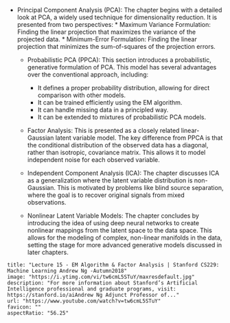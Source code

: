 * Principal Component Analysis (PCA): The chapter begins with a detailed look
     at PCA, a widely used technique for dimensionality reduction. It is
     presented from two perspectives:
       * Maximum Variance Formulation: Finding the linear projection that
         maximizes the variance of the projected data.
       * Minimum-Error Formulation: Finding the linear projection that minimizes
         the sum-of-squares of the projection errors.

   * Probabilistic PCA (PPCA): This section introduces a probabilistic,
     generative formulation of PCA. This model has several advantages over the
     conventional approach, including:
       * It defines a proper probability distribution, allowing for direct
         comparison with other models.
       * It can be trained efficiently using the EM algorithm.
       * It can handle missing data in a principled way.
       * It can be extended to mixtures of probabilistic PCA models.

   * Factor Analysis: This is presented as a closely related linear-Gaussian
     latent variable model. The key difference from PPCA is that the conditional
     distribution of the observed data has a diagonal, rather than isotropic,
     covariance matrix. This allows it to model independent noise for each
     observed variable.

   * Independent Component Analysis (ICA): The chapter discusses ICA as a
     generalization where the latent variable distribution is non-Gaussian. This
     is motivated by problems like blind source separation, where the goal is to
     recover original signals from mixed observations.

   * Nonlinear Latent Variable Models: The chapter concludes by introducing the
     idea of using deep neural networks to create nonlinear mappings from the
     latent space to the data space. This allows for the modeling of complex,
     non-linear manifolds in the data, setting the stage for more advanced
     generative models discussed in later chapters.

```embed
title: "Lecture 15 - EM Algorithm & Factor Analysis | Stanford CS229: Machine Learning Andrew Ng -Autumn2018"
image: "https://i.ytimg.com/vi/tw6cmL5STuY/maxresdefault.jpg"
description: "For more information about Stanford’s Artificial Intelligence professional and graduate programs, visit: https://stanford.io/aiAndrew Ng Adjunct Professor of..."
url: "https://www.youtube.com/watch?v=tw6cmL5STuY"
favicon: ""
aspectRatio: "56.25"
```
